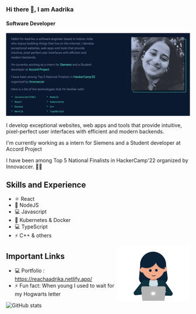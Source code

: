### Hi there 👋, I am Aadrika
#### Software Developer
![Software Developer](https://github.com/reachaadrika/reachaadrika/blob/main/aadrika%20.png)

I develop exceptional websites, web apps and tools that provide intuitive, pixel-perfect user interfaces with efficient and modern backends.  

I'm currently working as a intern for Siemens and a Student developer at Accord Project

I have been among Top 5 National Finalists in HackerCamp'22 organized by Innovaccer. 🔭🌱

## Skills and Experience

* ⚛ React                                                                                         
* 📱 NodeJS
* 💻 Javascript
* 💬 Kubernetes & Docker 
* 💻 TypeScript 
* ⚡ C++ & others 

<img align = "right" alt="coding" width="200" src="https://github.com/reachaadrika/reachaadrika/blob/main/girl.gif">

## Important Links 

- 💻 Portfolio : https://reachaadrika.netlify.app/
- ⚡ Fun fact: When young I used to wait for my Hogwarts letter  


![GitHub stats](https://github-readme-stats.vercel.app/api?username=reachaadrika&show_icons=true)  

